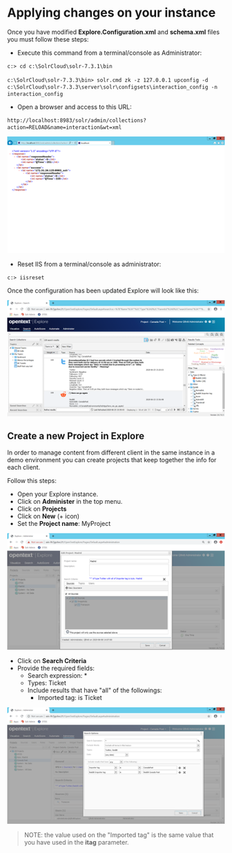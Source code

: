 # Applying changes on your instance

Once you have modified **Explore.Configuration.xml** and **schema.xml** files you must follow these steps:

 - Execute this command from a terminal/console as Administrator:

```
c:> cd c:\SolrCloud\solr-7.3.1\bin

c:\SolrCloud\solr-7.3.3\bin> solr.cmd zk -z 127.0.0.1 upconfig -d c:\SolrCloud\solr-7.3.3\server\solr\configsets\interaction_config -n interaction_config 
```

- Open a browser and access to this URL: 

```
http://localhost:8983/solr/admin/collections?action=RELOAD&name=interaction&wt=xml
```

![Solr configuration reload](../img/solr-config-reload.png  "Solr configuration reload")
		
- Reset IIS from a terminal/console as administrator:

```
c:> iisreset
```

Once the configuration has been updated Explore will look like this:

![Explore Doc types and extra fields in group](../img/explore-doc-types-and-extra-fields-in-group.png "Explore Doc types and extra fields in group")

## Create a new Project in Explore

In order to manage content from different client in the same instance in a demo environment you can create projects that keep together the info for each client. 

Follow this steps:

 - Open your Explore instance.
 - Click on **Administer** in the top menu.
 - Click on **Projects**
 - Click on **New** (+ icon)
 - Set the **Project name**: MyProject
 
 ![Explore New Project](../img/explore-new-project.png "Explore New Project")
 
 - Click on **Search Criteria**
 - Provide the required fields:
    - Search expression: *
    - Types:  Ticket
    - Include results that have "all" of the followings:
       - Imported tag: is Ticket 
 
 ![Explore Select criteria on Project](../img/explore-project-filter.png "Explore Select criteria on Project")
 
> NOTE: the value used on the "Imported tag" is the same value that you have used in the **itag** parameter.
